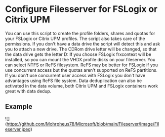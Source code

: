# Configure Filesserver for FSLogix or Citrix UPM

You can use this script to create the profile folders, shares and quotas for your FSLogix or Citrix UPM profiles. The script also takes care of the permissions.
If you don't have a data drive the script will detect this and ask you to attach a new drive. The CDRom drive letter will be changed, so that the data drive gets the letter D:
If you choose FSLogix frxcontext will be installed, so you can mount the VHDX profile disks on your fileserver. 
You can select NTFS or ReFS filesystem. ReFS may be better for FSLogix if you use concurrent access but the quotas aren't supported on ReFS partitions. If you don't use concurrent user access with FSLogix you don't have advantages using ReFS file system.
Data deduplication can also be activated in the data volume, both Citrix UPM and FSLogix containers work great with data dedup. 

## Example
![] (https://github.com/Mohrpheus78/Microsoft/blob/main/Fileserver/Image/Fileserver.jpeg)
